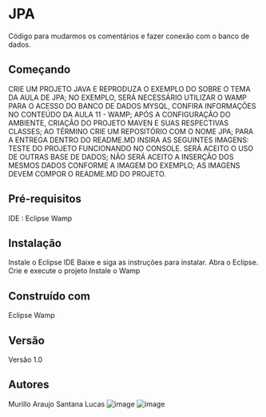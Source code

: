 # JPA
Código para mudarmos os comentários e fazer conexão com o banco de dados.

## Começando
CRIE UM PROJETO JAVA E REPRODUZA O EXEMPLO DO SOBRE O TEMA DA AULA DE JPA;
NO EXEMPLO, SERÁ NECESSÁRIO UTILIZAR O WAMP PARA O ACESSO DO BANCO DE DADOS MYSQL, CONFIRA INFORMAÇÕES NO CONTEÚDO DA AULA 11 - WAMP;
APÓS A CONFIGURAÇÃO DO AMBIENTE, CRIAÇÃO DO PROJETO MAVEN E SUAS RESPECTIVAS CLASSES;
AO TÉRMINO CRIE UM REPOSITÓRIO COM O NOME JPA;
PARA A ENTREGA DENTRO DO README.MD INSIRA AS SEGUINTES IMAGENS:
TESTE DO PROJETO FUNCIONANDO NO CONSOLE.
SERÁ ACEITO O USO DE OUTRAS BASE DE DADOS;
NÃO SERÁ ACEITO A INSERÇÃO DOS MESMOS DADOS CONFORME A IMAGEM DO EXEMPLO;
AS IMAGENS DEVEM COMPOR O README.MD DO PROJETO.

## Pré-requisitos
IDE : Eclipse
Wamp

## Instalação
Instale o Eclipse IDE 
Baixe e siga as instruções para instalar. 
Abra o Eclipse. 
Crie e execute o projeto
Instale o Wamp

## Construído com
Eclipse
Wamp

## Versão
Versão 1.0

## Autores
Murillo Araujo Santana Lucas
![image](https://github.com/user-attachments/assets/3057d4dc-8632-442c-b023-3b59a4d24fe5)
![image](https://github.com/user-attachments/assets/95fb7c43-dc9c-4a19-b6d2-f669c99b8570)
